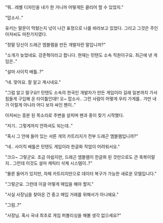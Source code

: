 "뭐.. 레벨 디자인을 내가 한 거니까 어떻게든 클리어 할 수 있었지."

"맙소사.."

유키는 말문이 막혔는지 넋이 나간 표정으로 나를 바라보고 있었다. 그리고 그것은 주인 아저씨도 마찬가지였다.

"정말 당신이 드래곤 엠블렘을 만든 개발자란 말입니까?"

"소개가 늦었네요. 강준혁이라고 합니다. 현재는 민텐도 소속 직원이구요. 최근에 낸 게임은.."

"설마 사이킥 배틀..?"

"네. 맞아요. 잘 알고 계시네요."

"그럼 알고 말구요!! 민텐도 소속의 한국인 개발자가 만든 게임이라 길래 일본까지 가서 힘들게 구입해 온 타이틀인데!! 오~ 맙소사.. 그런 사람이 어떻게 우리 가게를.. 가만 내가 이럴게 아니라 어디 보자 싸인 펜이.."

아저씨는 흥분 된 목소리로 주변을 살피며 펜과 종이 찾기 시작했다.

"저기.. 그렇게까지 안하셔도 되는데.."

"혹시 그 안에 들어 있는 서른 개의 카트리지가 전부 드래곤 엠블렘입니까?"

"네.. 사이킥 배틀은 민텐도 게임이라 한글화 작업이 어려워서요."

"크으~ 그렇군요. 조금 아쉽지만, 드래곤 엠블렘이 한글화 된 것만으로도 큰 축복이랄지.. 그런데 이것도 설마 캐릭터 삭제 시스템이..?"

"물론 들어가 있지만, 자체 카트리지만으로 데이터 복구가 가능한 새로운 모델입니다."

"그렇군요. 그런데 이걸 어떻게 매입을 해야 할지."

"사실 사장님을 찾아온 건 중고 매입 거래를 위해서가 아니에요."

"그럼..?"

"사장님. 혹시 국내 최초로 게임 퍼블리싱을 해볼 생각 없으세요?"